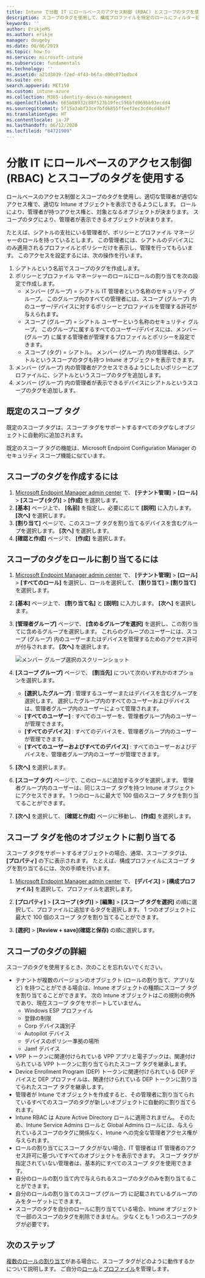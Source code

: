 ```yaml
---
title: Intune で分散 IT にロールベースのアクセス制御 (RBAC) とスコープのタグを使用する | Microsoft Docs
description: スコープのタグを使用して、構成プロファイルを特定のロールにフィルター処理します。
keywords: ''
author: ErikjeMS
ms.author: erikje
manager: dougeby
ms.date: 08/06/2019
ms.topic: how-to
ms.service: microsoft-intune
ms.subservice: fundamentals
ms.technology: ''
ms.assetid: a21d3039-f2ed-4f43-b6fa-d00c071edbc4
ms.suite: ems
search.appverid: MET150
ms.custom: intune-azure
ms.collection: M365-identity-device-management
ms.openlocfilehash: 665b88932c88f523b19fec596bfd969bb93ecdd4
ms.sourcegitcommit: 5f15a3abf33ce7bfd6855ffeef2ec3cd4cd48a7f
ms.translationtype: HT
ms.contentlocale: ja-JP
ms.lasthandoff: 06/12/2020
ms.locfileid: "84721909"
---
```

# <a name="use-role-based-access-control-rbac-and-scope-tags-for-distributed-it"></a>分散 IT にロールベースのアクセス制御 (RBAC) とスコープのタグを使用する

ロールベースのアクセス制御とスコープのタグを使用し、適切な管理者が適切なアクセス権で、適切な Intune オブジェクトを表示できるようにします。 ロールにより、管理者が持つアクセス権と、対象となるオブジェクトが決まります。 スコープのタグにより、管理者が表示できるオブジェクトが決まります。

たとえば、シアトルの支社にいる管理者が、ポリシーとプロファイル マネージャーのロールを持っているとします。 この管理者には、シアトルのデバイスにのみ適用されるプロファイルとポリシーだけを表示し、管理を行ってもらいます。 このアクセスを設定するには、次の操作を行います。

1. シアトルという名前でスコープのタグを作成します。
2. ポリシーとプロファイル マネージャーのロールにロールの割り当てを次の設定で作成します。 
    - メンバー (グループ) = シアトル IT 管理者という名称のセキュリティ グループ。 このグループ内のすべての管理者には、スコープ (グループ) 内のユーザー/デバイスに対するポリシーとプロファイルを管理する許可が与えられます。
    - スコープ (グループ) = シアトル ユーザーという名称のセキュリティ グループ。 このグループに属するすべてのユーザー/デバイスには、メンバー (グループ) に属する管理者が管理するプロファイルとポリシーを設定できます。 
    - スコープ (タグ) = シアトル。 メンバー (グループ) 内の管理者は、シアトルというスコープのタグも持つ Intune オブジェクトを表示できます。
3. メンバー (グループ) 内の管理者がアクセスできるようにしたいポリシーとプロファイルに、シアトルというスコープのタグを追加します。
4. メンバー (グループ) 内の管理者が表示できるデバイスにシアトルというスコープのタグを追加します。 

## <a name="default-scope-tag"></a>既定のスコープ タグ
既定のスコープ タグは、スコープ タグをサポートするすべてのタグなしオブジェクトに自動的に追加されます。

既定のスコープ タグの機能は、Microsoft Endpoint Configuration Manager のセキュリティ スコープ機能に似ています。 

## <a name="to-create-a-scope-tag"></a>スコープのタグを作成するには

1. [Microsoft Endpoint Manager admin center](https://go.microsoft.com/fwlink/?linkid=2109431) で、 **[テナント管理]**  >  **[ロール]**  >  **[スコープ (タグ)]**  >  **[作成]** を選択します。
2. **[基本]** ページ上で、 **[名前]** を指定し、必要に応じて **[説明]** に入力します。 **[次へ]** を選択します。
3. **[割り当て]** ページで、このスコープ タグを割り当てるデバイスを含むグループを選択します。 **[次へ]** を選択します。
4. **[確認と作成]** ページで、 **[作成]** を選択します。

## <a name="to-assign-a-scope-tag-to-a-role"></a>スコープのタグをロールに割り当てるには

1. [Microsoft Endpoint Manager admin center](https://go.microsoft.com/fwlink/?linkid=2109431) で、 **[テナント管理]**  >  **[ロール]**  >  **[すべてのロール]** を選択し、ロールを選択して、 **[割り当て]**  >  **[割り当て]** を選択します。
2. **[基本]** ページ上で、 **[割り当て名]** と **[説明]** に入力します。 **[次へ]** を選択します。
3. **[管理者グループ]** ページで、 **[含めるグループを選択]** を選択し、この割り当てに含めるグループを選択します。 これらのグループのユーザーには、スコープ (グループ) 内のユーザーまたはデバイスを管理するためのアクセス許可が付与されます。 **[次へ]** を選択します。

    ![メンバー グループ選択のスクリーンショット](./media/scope-tags/select-member-groups.png)

4. **[スコープ グループ]** ページで、 **[割当先]** について次のいずれかのオプションを選択します。
    - **[選択したグループ]** : 管理するユーザーまたはデバイスを含むグループを選択します。 選択したグループ内のすべてのユーザーおよびデバイスは、管理者グループ内のユーザーによって管理されます。
    - **[すべてのユーザー]** : すべてのユーザーを、管理者グループ内のユーザーが管理できます。
    - **[すべてのデバイス]** : すべてのデバイスを、管理者グループ内のユーザーが管理できます。
    - **[すべてのユーザーおよびすべてのデバイス]** : すべてのユーザーおよびデバイスを、管理者グループ内のユーザーが管理できます。

5. **[次へ]** を選択します。
6. **[スコープ タグ]** ページで、このロールに追加するタグを選択します。 管理者グループ内のユーザーは、同じスコープ タグを持つ Intune オブジェクトにアクセスできます。 1 つのロールに最大で 100 個のスコープ タグを割り当てることができます。
7. **[次へ]** を選択して、 **[確認と作成]** ページに移動し、 **[作成]** を選択します。

## <a name="assign-scope-tags-to-other-objects"></a>スコープ タグを他のオブジェクトに割り当てる

スコープ タグをサポートするオブジェクトの場合、通常、スコープ タグは、 **[プロパティ]** の下に表示されます。 たとえば、構成プロファイルにスコープ タグを割り当てるには、次の手順を行います。

1. [Microsoft Endpoint Manager admin center](https://go.microsoft.com/fwlink/?linkid=2109431) で、 **[デバイス]**  >  **[構成プロファイル]** を選択して、プロファイルを選択します。

2. **[プロパティ]**  >  **[スコープ (タグ)]**  >  **[編集]**  >  **[スコープ タグを選択]** の順に選択して、プロファイルに追加するタグを選択します。 1 つのオブジェクトに最大で 100 個のスコープ タグを割り当てることができます。
4. **[選択]**  >  **[Review + save]\(確認と保存\)** の順に選択します。

## <a name="scope-tag-details"></a>スコープのタグの詳細
スコープのタグを使用するとき、次のことを忘れないでください。 

- テナントが複数のバージョンのオブジェクト (ロールの割り当て、アプリなど) を持つことができる場合は、Intune オブジェクトの種類にスコープ タグを割り当てることができます。
  次の Intune オブジェクトはこの規則の例外であり、現在スコープ タグをサポートしていません。
    - Windows ESP プロファイル
    - 登録の制限
    - Corp デバイス識別子
    - Autopilot デバイス
    - デバイスのポリシー準拠の場所
    - Jamf デバイス
- VPP トークンに関連付けられている VPP アプリと電子ブックは、関連付けられている VPP トークンに割り当てられたスコープ タグを継承します。
- Device Enrollment Program (DEP) トークンに関連付けられている DEP デバイスと DEP プロファイルは、関連付けられている DEP トークンに割り当てられたスコープ タグを継承します。
- 管理者が Intune でオブジェクトを作成すると、その管理者に割り当てられているすべてのスコープのタグが新しいオブジェクトに自動的に割り当てられます。
- Intune RBAC は Azure Active Directory ロールに適用されません。 そのため、Intune Service Admins ロールと Global Admins ロールには、与えられているスコープのタグに関係なく、Intune への完全な管理者アクセス権が与えられます。
- ロールの割り当てにスコープ タグがない場合、IT 管理者は IT 管理者のアクセス許可に基づいてすべてのオブジェクトを表示できます。 スコープ タグが指定されていない管理者は、基本的にすべてのスコープ タグを使用できます。
- 自分のロールの割り当て内で与えられるスコープのタグのみを割り当てることができます。
- 自分のロールの割り当てのスコープ (グループ) に記載されているグループのみをターゲットにできます。
- スコープのタグを自分のロールに割り当てている場合、Intune オブジェクトで一部のスコープのタグを削除できません。 少なくとも 1 つのスコープのタグが必要です。

## <a name="next-steps"></a>次のステップ

[複数のロールの割り当て](role-based-access-control.md#multiple-role-assignments)がある場合に、スコープ タグがどのように動作するかについて説明します。
ご自分の[ロール](role-based-access-control.md)と[プロファイル](../configuration/device-profile-assign.md)を管理します。


